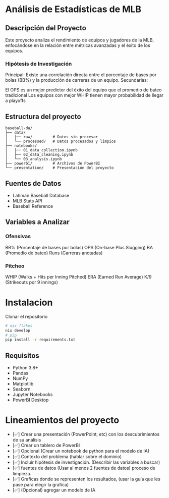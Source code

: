 # Análisis de Estadísticas de MLB
## Descripción del Proyecto
Este proyecto analiza el rendimiento de equipos y jugadores de la MLB, enfocándose en la relación entre métricas avanzadas y el éxito de los equipos.

### Hipótesis de Investigación
Principal: Existe una correlación directa entre el porcentaje de bases por bolas (BB%) y la producción de carreras de un equipo.
Secundarias:

El OPS es un mejor predictor del éxito del equipo que el promedio de bateo tradicional
Los equipos con mejor WHIP tienen mayor probabilidad de llegar a playoffs

## Estructura del proyecto
```
baseball-da/
├── data/
│   ├── raw/         # Datos sin procesar
│   └── processed/   # Datos procesados y limpios
├── notebooks/
│   ├── 01_data_collection.ipynb
│   ├── 02_data_cleaning.ipynb
│   └── 03_analysis.ipynb
├── powerbi/         # Archivos de PowerBI
└── presentation/    # Presentación del proyecto
```

## Fuentes de Datos

- Lahman Baseball Database
- MLB Stats API
- Baseball Reference

## Variables a Analizar

### Ofensivas
BB% (Porcentaje de bases por bolas)
OPS (On-base Plus Slugging)
BA (Promedio de bateo)
Runs (Carreras anotadas)

### Pitcheo
WHIP (Walks + Hits per Inning Pitched)
ERA (Earned Run Average)
K/9 (Strikeouts por 9 innings)

# Instalacion
Clonar el repositorio
```sh
# nix flakes
nix develop
# pip
pip install -r requirements.txt
```

## Requisitos
- Python 3.8+
- Pandas
- NumPy
- Matplotlib
- Seaborn
- Jupyter Notebooks
- PowerBI Desktop

# Lineamientos del proyecto
- [✅] Crear una presentación (PowerPoint, etc) con los descubrimientos de su análisis
- [✅] Crear un tablero de PowerBI
- [✅] Opcional (Crear un notebook de python para el modelo de IA)
- [✅] Contexto del problema (hablar sobre el dominio)
- [✅] Incluir hipótesis de investigación. (Describir las variables a buscar)
- [✅] fuentes de datos (Usar al menos 2 fuentes de datos) proceso de limpieza.
- [✅] Graficas donde se representen los resultados, (usar la guía que les pase para elegir la grafica)
- [✅] (Opcional) agregar un modelo de IA
